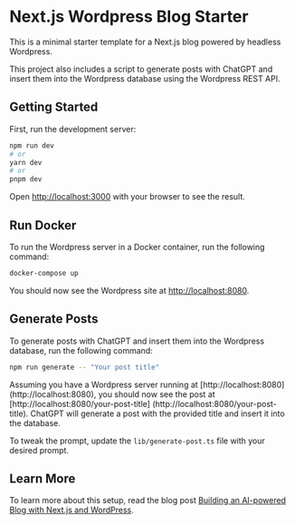 # Next.js Wordpress Blog Starter

This is a minimal starter template for a Next.js blog powered by 
headless Wordpress. 

This project also includes a script to generate posts with ChatGPT 
and insert them into the Wordpress database using the Wordpress REST API.

## Getting Started

First, run the development server:

```bash
npm run dev
# or
yarn dev
# or
pnpm dev
```

Open [http://localhost:3000](http://localhost:3000) with your browser to see the result.

## Run Docker

To run the Wordpress server in a Docker container, run the following command:

```bash
docker-compose up
```

You should now see the Wordpress site at [http://localhost:8080](http://localhost:8080).

## Generate Posts

To generate posts with ChatGPT and insert them into the Wordpress database, run the following command:

```bash
npm run generate -- "Your post title"
```

Assuming you have a Wordpress server running at [http://localhost:8080]
(http://localhost:8080), you should now see the post at 
[http://localhost:8080/your-post-title]
(http://localhost:8080/your-post-title). ChatGPT will generate a post with 
the provided title and insert it into the database.

To tweak the prompt, update the `lib/generate-post.ts` file with your 
desired prompt.

## Learn More

To learn more about this setup, read the blog post [Building an AI-powered Blog with Next.js and WordPress](https://makerkit.dev/blog/tutorials/nextjs-wordpress-blog).